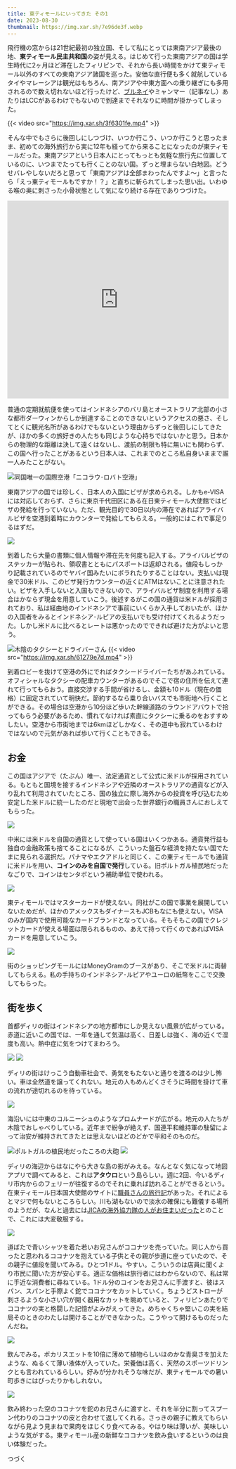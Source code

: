 ```yaml
---
title: 東ティモールにいってきた その1
date: 2023-08-30
thumbnail: https://img.xar.sh/7e96de3f.webp
---
```


飛行機の窓からは21世紀最初の独立国、そして私にとっては東南アジア最後の地、**東ティモール民主共和国**の姿が見える。はじめて行った東南アジアの国は学生時代に2ヶ月ほど滞在したフィリピンで、それから長い時間をかけて東ティモール以外のすべての東南アジア諸国を巡った。安価な直行便も多く就航しているタイやマレーシアは観光はもちろん、南アジアや中東方面への乗り継ぎにも多用されるので数え切れないほど行ったけど、[ブルネイ](/post/1505642051/)やミャンマー（記事なし）あたりはLCCがあるわけでもないので到達までそれなりに時間が掛かってしまった。

{{< video src="https://img.xar.sh/3f6301fe.mp4" >}}

そんな中でもさらに後回しにしつづけ、いつか行こう、いつか行こうと思ったまま、初めての海外旅行から実に12年も経ってから来ることになったのが東ティモールだった。東南アジアという日本人にとってもっとも気軽な旅行先に位置しているのに、いつまでたっても行くことのない国。ずっと埋まらない白地図。どうせバレやしないだろと思って「東南アジアは全部まわったんですよ〜」と言ったら「えっ東ティモールもですか！？」と直ちに斬られてしまった思い出。いわゆる喉の奥に刺さった小骨状態として気になり続ける存在でありつづけた。

<iframe src="https://www.google.com/maps/embed?pb=!1m18!1m12!1m3!1d10398463.836440085!2d120.11456211594415!3d-9.562871413045336!2m3!1f0!2f0!3f0!3m2!1i1024!2i768!4f13.1!3m3!1m2!1s0x2cfde50986e4a129%3A0x3e5c68387e85b3c!2z5p2x44OG44Kj44Oi44O844Or!5e0!3m2!1sja!2sjp!4v1693233430867!5m2!1sja!2sjp" width="100%" height="450" style="border:0;" allowfullscreen="" loading="lazy" referrerpolicy="no-referrer-when-downgrade"></iframe>

普通の定期就航便を使ってはインドネシアのバリ島とオーストラリア北部の小さな都市ダーウィンからしか到達することのできないというアクセスの悪さ、そしてとくに観光名所があるわけでもないという理由からずっと後回しにしてきたが、ほかの多くの旅好きの人たちも同じような心持ちではないかと思う。日本からの物理的な距離は決して遠くはないし、渡航の制限も特に無いにも関わらず、この国へ行ったことがあるという日本人は、これまでのところ私自身いままで誰一人みたことがない。

![同国唯一の国際空港「ニコラウ･ロバト空港」](https://img.xar.sh/7e96de3f.webp)

東南アジアの国では珍しく、日本人の入国にビザが求められる。しかもe-VISAには対応しておらず、さらに東京千代田区にある在日東ティモール大使館ではビザの発給を行っていない。ただ、観光目的で30日以内の滞在であればアライバルビザを空港到着時にカウンターで発給してもらえる。一般的にはこれで事足りるはずだ。

![](https://img.xar.sh/f446f7c5.webp)

到着したら大量の書類に個人情報や滞在先を何度も記入する。アライバルビザのステッカーが貼られ、領収書とともにパスポートは返却される。値段もしっかり記載されているのでヤバイ国みたいにボラれたりすることはない。支払いは現金で30米ドル、このビザ発行カウンターの近くにATMはないことに注意されたい。ビザを入手しないと入国もできないので、アライバルビザ制度を利用する場合はかならず現金を用意していこう。後述するがこの国の通貨は米ドルが採用されており、私は経由地のインドネシアで事前にいくらか入手しておいたが、ほかの入国者をみるとインドネシア･ルピアの支払いでも受け付けてくれるようだった。しかし米ドルに比べるとレートは悪かったのでできれば避けた方がよいと思う。

![木陰のタクシーとドライバーさん](https://img.xar.sh/a33e43fa.webp)
{{< video src="https://img.xar.sh/61279e7d.mp4" >}}

到着ロビーを抜けて空港の外にでればタクシードライバーたちがあふれている。オフィシャルなタクシーの配車カウンターがあるのでそこで宿の住所を伝えて連れて行ってもらおう。直接交渉する手間が省けるし、金額も10ドル（現在の価格）に固定されていて明快だ。節約するなら乗り合いバスでも市街地へ行くことができる。その場合は空港から10分ほど歩いた幹線道路のラウンドアバウトで拾ってもらう必要があるため、慣れてなければ素直にタクシーに乗るのをおすすめしたい。空港から市街地までは6kmほどしかなく、その道中も寂れているわけではないので元気があれば歩いて行くこともできる。

## お金

この国はアジアで（たぶん）唯一、法定通貨として公式に米ドルが採用されている。もともと国境を接するインドネシアや近隣のオーストラリアの通貨などが入り乱れて利用されていたところ、国の独立に際し海外からの投資を呼び込むため安定した米ドルに統一したのだと現地で出会った世界銀行の職員さんにおしえてもらった。

![](https://img.xar.sh/4b9285f6.webp)

中米には米ドルを自国の通貨として使っている国はいくつかある。通貨発行益も独自の金融政策も捨てることになるが、こういった盤石な経済を持たない国でたまに見られる選択だ。パナマやエクアドルと同じく、この東ティモールでも通貨に米ドルを用い、**コインのみを自国で発行**している。旧ポルトガル植民地だったなごりで、コインはセンタボという補助単位で使われる。

![](https://img.xar.sh/a1301317.webp)

東ティモールではマスターカードが使えない。同社がこの国で事業を展開していないためだが、ほかのアメックスもダイナースもJCBもなにも使えない。VISAのみが国内で使用可能なカードブランドとなっている。そもそもこの国でクレジットカードが使える場面は限られるものの、あえて持って行くのであればVISAカードを用意していこう。

![](https://img.xar.sh/83ab16ba.webp)

街のショッピングモールにはMoneyGramのブースがあり、そこで米ドルに両替してもらえる。私の手持ちのインドネシア･ルピアやユーロの紙幣をここで交換してもらった。

## 街を歩く

首都ディリの街はインドネシアの地方都市にしか見えない風景が広がっている。赤道に近いこの国では、一年を通して気温は高く、日差しは強く、海の近くで湿度も高い。熱中症に気をつけてまわろう。

![](https://img.xar.sh/cb5188e3.webp)
![](https://img.xar.sh/5c68a362.webp)

ディリの街はけっこう自動車社会で、勇気をもたないと通りを渡るのは少し怖い。車は全然道を譲ってくれない。地元の人もめんどくさそうに時間を掛けて車の流れが途切れるのを待っている。

![](https://img.xar.sh/1f842fd5.webp)

海沿いには中東のコルニーシュのようなプロムナードが広がる。地元の人たちが木陰でおしゃべりしている。近年まで紛争が絶えず、国連平和維持軍の駐留によって治安が維持されてきたとは思えないほどのどかで平和そのものだ。

![ポルトガルの植民地だったころの大砲](https://img.xar.sh/6dd7e04b.webp)
![](https://img.xar.sh/8c18f002.webp)

ディリの海辺からはなにやら大きな島の影がみえる。なんとなく気になって地図アプリで調べてみると、これは**アタウロ**という島らしい。週に2回、今いるディリ市内からのフェリーが往復するのでそれに乗れば訪れることができるという。在東ティモール日本国大使館のサイトに[職員さんの旅行記](https://www.timor-leste.emb-japan.go.jp/column_yasuoka.html)があった。それによるとマジで何もないところらしい。川も湖もないので淡水の確保にも難儀する場所のようだが、なんと過去には[JICAの海外協力隊の人がお住まいだった](https://www.jica.go.jp/Resource/easttimor/office/information/hotangle/20191211.html)とのことで、これには大変敬服する。

![](https://img.xar.sh/fd223029.webp)

道ばたで青いシャツを着た若いお兄さんがココナツを売っていた。同じ人から買ったと思われるココナツを抱えている子供とその親が歩道に座っていたので、その親子に値段を聞いてみる。ひとつ1ドル。やすい。こういうのは店員に聞くより市民に聞いた方が安心する。適正な価格は旅行者にはわからないので、私は常に手近な消費者に尋ねている。1ドル分のコインをお兄さんに手渡すと、彼はスパン、スパンと手際よく鉈でココナツをカットしていく。ちょうどストローが刺さるような小さい穴が開く器用なカットを眺めていると、フィリピンあたりでココナツの実と格闘した記憶がよみがえってきた。めちゃくちゃ堅いこの実を結局そのときのわたしは開けることができなかった。こうやって開けるものだったんだね。

![](https://img.xar.sh/a6f97f1a.webp)

飲んでみる。ポカリスエットを10倍に薄めて植物らしいほのかな青臭さを加えたような、ぬるくて薄い液体が入っていた。栄養価は高く、天然のスポーツドリンクとも言われているらしい。好みが分かれそうな味だが、東ティモールでの暑い町歩きにはぴったりかもしれない。

![](https://img.xar.sh/487915aa.webp)

飲み終わった空のココナツを鉈のお兄さんに渡すと、それを半分に割ってスプーン代わりのココナツの皮と合わせて返してくれる。さっきの親子に教えてもらいながら見よう見まねで果肉をほじくり食べてみる。やはり味は薄いが、美味しいような気がする。東ティモール産の新鮮なココナツを飲み食いするというのは良い体験だった。

つづく
